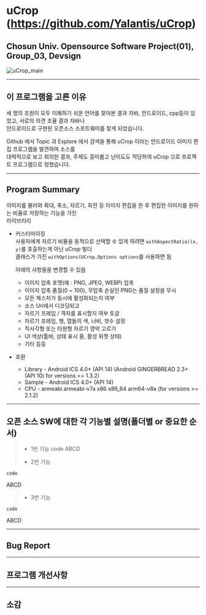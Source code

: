 uCrop (https://github.com/Yalantis/uCrop)
===========
Chosun Univ. Opensource Software Project(01), Group_03, Devsign
------------
![uCrop_main](https://github.com/Yalantis/uCrop/blob/master/preview.gif)
- - -
## 이 프로그램을 고른 이유
 세 명의 조원이 모두 이해하기 쉬운 언어를 찾아본 결과 자바, 안드로이드, cpp등이 있었고, 서로의 의견 조율 결과 자바나  
 안드로이드로 구현된 오픈소스 소프트웨어를 찾게 되었습니다.  
 
 Github 에서 Topic 과 Explore 에서 검색을 통해 uCrop 이라는 안드로이드 이미지 편집 프로그램을 발견하여 소스를  
 대략적으로 보고 회의한 결과, 주제도 흥미롭고 난이도도 적당하여 uCrop 으로 프로젝트 프로그램으로 정했습니다.
 - - -
## Program Summary
이미지를 불러와 확대, 축소, 자르기, 회전 등 이미지 편집을 한 후 편집한 이미지를 원하는 비율로 저장하는 기능을 가진   
라이브리리  
- 커스터마이징  
  사용자에게 자르기 비율을 동적으로 선택할 수 있게 하려면 `withAspectRatio((x, y)`를 호출하는게 아닌 uCrop 빌더   
  클래스가 가진 `withOptions(UCrop,Options options`를 사용하면 됨
  
  아래의 사항들을 변경할 수 있음  
  - 이미지 압축 포맷(예 : PNG, JPEG, WEBP) 압축
  - 이미지 압축 품질(0 ~ 100), 무압축 손실인 PNG는 품질 설정을 무시
  - 모든 제스처가 동시에 활성화되는지 여부
  - 소스 Uri에서 디코딩되고
  - 자르기 프레임 / 격자를 표시할지 여부 토글
  - 자르기 프레임, 행, 열들의 색, 너비, 갯수 설정
  - 직사각형 또는 타원형 자르기 영억 고르기
  - UI 색상(툴바, 상태 표시 줄, 활성 위젯 상태)
  - 기타 등등  
- 호환
  - Library - Android ICS 4.0+ (API 14) (Android GINGERBREAD 2.3+ (API 10) for versions <= 1.3.2)
  - Sample - Android ICS 4.0+ (API 14)
  - CPU - armeabi armeabi-v7a x86 x86_64 arm64-v8a (for versions >= 2.1.2)
- - -
## 오픈 소스 SW에 대한 각 기능별 설명(폴더별 or 중요한 순서)
>- 1번 기능
	code
ABCD

>- 2번 기능
<pre><code>code</code></pre>
ABCD

>- 3번 기능
<pre><code>code</code></pre>
ABCD
- - -
## Bug Report
- - -
## 프로그램 개선사항
- - -
## 소감
